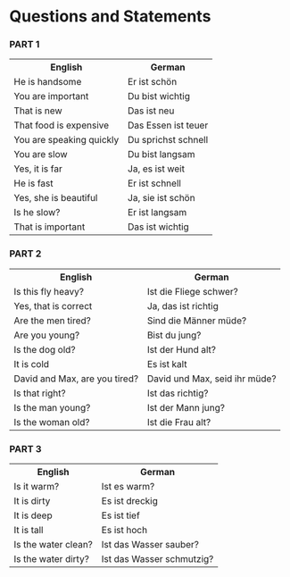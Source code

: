 # Questions and Statements

### PART 1

<table>
    <tr>
        <th>English</th>
        <th>German</th>
    </tr>
    <tr>
        <td>He is handsome</td>
        <td>Er ist schön</td>
    </tr>
    <tr>
        <td>You are important</td>
        <td>Du bist wichtig</td>
    </tr>
    <tr>
        <td>That is new</td>
        <td>Das ist neu</td>
    </tr>
    <tr>
        <td>That food is expensive</td>
        <td>Das Essen ist teuer</td>
    </tr>
    <tr>
        <td>You are speaking quickly</td>
        <td>Du sprichst schnell</td>
    </tr>
    <tr>
        <td>You are slow</td>
        <td>Du bist langsam</td>
    </tr>
    <tr>
        <td>Yes, it is far</td>
        <td>Ja, es ist weit</td>
    </tr>
    <tr>
        <td>He is fast</td>
        <td>Er ist schnell</td>
    </tr>
    <tr>
        <td>Yes, she is beautiful</td>
        <td>Ja, sie ist schön</td>
    </tr>
    <tr>
        <td>Is he slow?</td>
        <td>Er ist langsam</td>
    </tr>
    <tr>
        <td>That is important</td>
        <td>Das ist wichtig</td>
    </tr>
</table>

### PART 2

<table>
    <tr>
        <th>English</th>
        <th>German</th>
    </tr>
    <tr>
        <td>Is this fly heavy?</td>
        <td>Ist die Fliege schwer?</td>
    </tr>
    <tr>
        <td>Yes, that is correct</td>
        <td>Ja, das ist richtig</td>
    </tr>
    <tr>
        <td>Are the men tired?</td>
        <td>Sind die Männer müde?</td>
    </tr>
    <tr>
        <td>Are you young?</td>
        <td>Bist du jung?</td>
    </tr>
    <tr>
        <td>Is the dog old?</td>
        <td>Ist der Hund alt?</td>
    </tr>
    <tr>
        <td>It is cold</td>
        <td>Es ist kalt</td>
    </tr>
    <tr>
        <td>David and Max, are you tired?</td>
        <td>David und Max, seid ihr müde?</td>
    </tr>
    <tr>
        <td>Is that right?</td>
        <td>Ist das richtig?</td>
    </tr>
    <tr>
        <td>Is the man young?</td>
        <td>Ist der Mann jung?</td>
    </tr>
    <tr>
        <td>Is the woman old?</td>
        <td>Ist die Frau alt?</td>
    </tr>
</table>

### PART 3

<table>
    <tr>
        <th>English</th>
        <th>German</th>
    </tr>
    <tr>
        <td>Is it warm?</td>
        <td>Ist es warm?</td>
    </tr>
    <tr>
        <td>It is dirty </td>
        <td>Es ist dreckig</td>
    </tr>
    <tr>
        <td>It is deep</td>
        <td>Es ist tief</td>
    </tr>
    <tr>
        <td>It is tall</td>
        <td>Es ist hoch</td>
    </tr>
    <tr>
        <td>Is the water clean?</td>
         <td>Ist das Wasser sauber?</td>
    </tr>
    <tr>
        <td>Is the water dirty?</td>
        <td>Ist das Wasser schmutzig?</td>
    </tr>
</table>